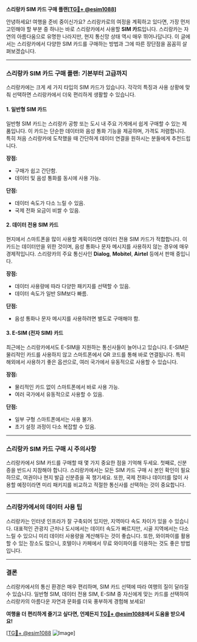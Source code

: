 **스리랑카 SIM 카드 구매 플랜[[TG💪+ @esim1088](https://t.me/s/esim1088)]**

안녕하세요! 여행을 준비 중이신가요? 스리랑카로의 여정을 계획하고 있다면, 가장 먼저 고민해야 할 부분 중 하나는 바로 스리랑카에서 사용할 **SIM 카드**입니다. 스리랑카는 자연의 아름다움으로 유명한 나라지만, 현지 통신망 상태 역시 매우 뛰어나답니다. 이 글에서는 스리랑카에서 다양한 SIM 카드를 구매하는 방법과 그에 따른 장단점을 꼼꼼히 살펴보겠습니다.

---

### 스리랑카 SIM 카드 구매 플랜: 기본부터 고급까지

스리랑카에는 크게 세 가지 타입의 SIM 카드가 있습니다. 각각의 특징과 사용 상황에 맞춰 선택하면 스리랑카에서 더욱 편리하게 생활할 수 있습니다.

#### 1. **일반형 SIM 카드**
일반형 SIM 카드는 스리랑카 공항 또는 도시 내 주요 가게에서 쉽게 구매할 수 있는 제품입니다. 이 카드는 단순한 데이터와 음성 통화 기능을 제공하며, 가격도 저렴합니다. 특히 처음 스리랑카에 도착했을 때 간단하게 데이터 연결을 원하시는 분들에게 추천드립니다.

**장점:**
- 구매가 쉽고 간단함.
- 데이터 및 음성 통화를 동시에 사용 가능.

**단점:**
- 데이터 속도가 다소 느릴 수 있음.
- 국제 전화 요금이 비쌀 수 있음.

#### 2. **데이터 전용 SIM 카드**
현지에서 스마트폰을 많이 사용할 계획이라면 데이터 전용 SIM 카드가 적합합니다. 이 카드는 데이터만을 위한 것이며, 음성 통화나 문자 메시지를 사용하지 않는 경우에 매우 경제적입니다. 스리랑카의 주요 통신사인 **Dialog**, **Mobitel**, **Airtel** 등에서 판매 중입니다.

**장점:**
- 데이터 사용량에 따라 다양한 패키지를 선택할 수 있음.
- 데이터 속도가 일반 SIM보다 빠름.

**단점:**
- 음성 통화나 문자 메시지를 사용하려면 별도로 구매해야 함.

#### 3. **E-SIM (전자 SIM) 카드**
최근에는 스리랑카에서도 E-SIM을 지원하는 통신사들이 늘어나고 있습니다. E-SIM은 물리적인 카드를 사용하지 않고 스마트폰에서 QR 코드를 통해 바로 연결됩니다. 특히 해외에서 사용하기 좋은 옵션으로, 여러 국가에서 유동적으로 사용할 수 있습니다.

**장점:**
- 물리적인 카드 없이 스마트폰에서 바로 사용 가능.
- 여러 국가에서 유동적으로 사용할 수 있음.

**단점:**
- 일부 구형 스마트폰에서는 사용 불가.
- 초기 설정 과정이 다소 복잡할 수 있음.

---

### 스리랑카 SIM 카드 구매 시 주의사항

스리랑카에서 SIM 카드를 구매할 때 몇 가지 중요한 점을 기억해 두세요. 첫째로, 신분증을 반드시 지참해야 합니다. 스리랑카에서는 모든 SIM 카드 구매 시 본인 확인이 필요하므로, 여권이나 현지 발급 신분증을 꼭 챙기세요. 또한, 국제 전화나 데이터를 많이 사용할 예정이라면 미리 패키지를 비교하고 적절한 통신사를 선택하는 것이 중요합니다.

---

### 스리랑카에서의 데이터 사용 팁

스리랑카는 인터넷 인프라가 잘 구축되어 있지만, 지역마다 속도 차이가 있을 수 있습니다. 대표적인 관광지 근처나 도시에서는 데이터 속도가 빠르지만, 시골 지역에서는 다소 느릴 수 있으니 미리 데이터 사용량을 계산해두는 것이 좋습니다. 또한, 와이파이를 활용할 수 있는 장소도 많으니, 호텔이나 카페에서 무료 와이파이를 이용하는 것도 좋은 방법입니다.

---

### 결론

스리랑카에서의 통신 환경은 매우 편리하며, SIM 카드 선택에 따라 여행의 질이 달라질 수 있습니다. 일반형 SIM, 데이터 전용 SIM, E-SIM 중 자신에게 맞는 카드를 선택하여 스리랑카의 아름다운 자연과 문화를 더욱 풍부하게 경험해 보세요!

**여행을 더 편리하게 즐기고 싶다면, 언제든지 [TG💪+ @esim1088](https://t.me/s/esim1088)에서 도움을 받으세요!**

[[TG💪+ @esim1088](https://t.me/s/esim1088) ![Image](https://i.postimg.cc/Y0z9fWf4/image.png)]